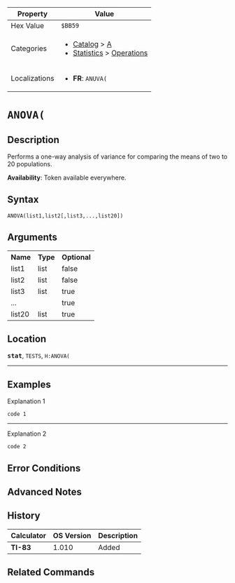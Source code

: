 | Property      | Value |
|---------------|-------|
| Hex Value     | `$BB59`|
| Categories    | <ul><li>[Catalog](<../categories/Catalog.md>) > [A](<../categories/Catalog.md#A>)</li><li>[Statistics](<../categories/Statistics.md>) > [Operations](<../categories/Statistics.md#Operations>)</li></ul> |
| Localizations | <ul><li><b>FR</b>: `ANUVA(`</li></ul> |

# `ANOVA(`

## Description
Performs a one-way analysis of variance for comparing the means of two to 20 populations.


<b>Availability</b>: Token available everywhere.

## Syntax
`ANOVA(list1,list2[,list3,...,list20])`

## Arguments
<table>
<tr><th>Name</th><th>Type</th><th>Optional</th></tr>

<tr><td>list1</td><td>list</td><td>false</td></tr>

<tr><td>list2</td><td>list</td><td>false</td></tr>

<tr><td>list3</td><td>list</td><td>true</td></tr>

<tr><td>...</td><td></td><td>true</td></tr>

<tr><td>list20</td><td>list</td><td>true</td></tr>

</table>

## Location
<tt><kbd><b>stat</b></kbd></tt>, `TESTS`, `H:ANOVA(`
<hr>

## Examples

Explanation 1
```ti-basic
code 1
```
---
Explanation 2
```ti-basic
code 2
```

## Error Conditions


## Advanced Notes


## History
| Calculator | OS Version | Description |
|------------|------------|-------------|
| <b>TI-83</b> | 1.010 | Added

## Related Commands

    